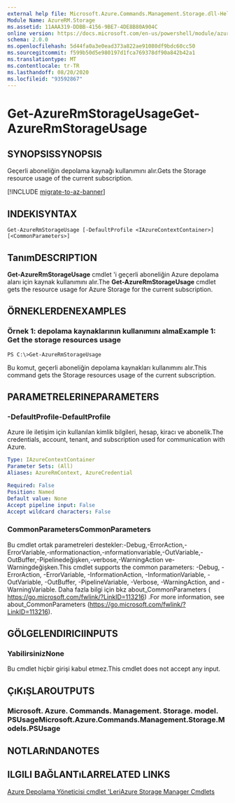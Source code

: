 ```yaml
---
external help file: Microsoft.Azure.Commands.Management.Storage.dll-Help.xml
Module Name: AzureRM.Storage
ms.assetid: 11AAA319-DDBB-4156-9BE7-4DE8B80A904C
online version: https://docs.microsoft.com/en-us/powershell/module/azurerm.storage/get-azurermstorageusage
schema: 2.0.0
ms.openlocfilehash: 5d44fa0a3e0ead373a822ae91080df9bdc60cc50
ms.sourcegitcommit: f599b50d5e980197d1fca769378df90a842b42a1
ms.translationtype: MT
ms.contentlocale: tr-TR
ms.lasthandoff: 08/20/2020
ms.locfileid: "93592867"
---
```

# <span data-ttu-id="64b79-101">Get-AzureRmStorageUsage</span><span class="sxs-lookup"><span data-stu-id="64b79-101">Get-AzureRmStorageUsage</span></span>

## <span data-ttu-id="64b79-102">SYNOPSIS</span><span class="sxs-lookup"><span data-stu-id="64b79-102">SYNOPSIS</span></span>
<span data-ttu-id="64b79-103">Geçerli aboneliğin depolama kaynağı kullanımını alır.</span><span class="sxs-lookup"><span data-stu-id="64b79-103">Gets the Storage resource usage of the current subscription.</span></span>

[!INCLUDE [migrate-to-az-banner](../../includes/migrate-to-az-banner.md)]

## <span data-ttu-id="64b79-104">INDEKI</span><span class="sxs-lookup"><span data-stu-id="64b79-104">SYNTAX</span></span>

```
Get-AzureRmStorageUsage [-DefaultProfile <IAzureContextContainer>] [<CommonParameters>]
```

## <span data-ttu-id="64b79-105">Tanım</span><span class="sxs-lookup"><span data-stu-id="64b79-105">DESCRIPTION</span></span>
<span data-ttu-id="64b79-106">**Get-AzureRmStorageUsage** cmdlet 'i geçerli aboneliğin Azure depolama alanı için kaynak kullanımını alır.</span><span class="sxs-lookup"><span data-stu-id="64b79-106">The **Get-AzureRmStorageUsage** cmdlet gets the resource usage for Azure Storage for the current subscription.</span></span>

## <span data-ttu-id="64b79-107">ÖRNEKLERDEN</span><span class="sxs-lookup"><span data-stu-id="64b79-107">EXAMPLES</span></span>

### <span data-ttu-id="64b79-108">Örnek 1: depolama kaynaklarının kullanımını alma</span><span class="sxs-lookup"><span data-stu-id="64b79-108">Example 1: Get the storage resources usage</span></span>
```
PS C:\>Get-AzureRmStorageUsage
```

<span data-ttu-id="64b79-109">Bu komut, geçerli aboneliğin depolama kaynakları kullanımını alır.</span><span class="sxs-lookup"><span data-stu-id="64b79-109">This command gets the Storage resources usage of the current subscription.</span></span>

## <span data-ttu-id="64b79-110">PARAMETRELERINE</span><span class="sxs-lookup"><span data-stu-id="64b79-110">PARAMETERS</span></span>

### <span data-ttu-id="64b79-111">-DefaultProfile</span><span class="sxs-lookup"><span data-stu-id="64b79-111">-DefaultProfile</span></span>
<span data-ttu-id="64b79-112">Azure ile iletişim için kullanılan kimlik bilgileri, hesap, kiracı ve abonelik.</span><span class="sxs-lookup"><span data-stu-id="64b79-112">The credentials, account, tenant, and subscription used for communication with Azure.</span></span>

```yaml
Type: IAzureContextContainer
Parameter Sets: (All)
Aliases: AzureRmContext, AzureCredential

Required: False
Position: Named
Default value: None
Accept pipeline input: False
Accept wildcard characters: False
```

### <span data-ttu-id="64b79-113">CommonParameters</span><span class="sxs-lookup"><span data-stu-id="64b79-113">CommonParameters</span></span>
<span data-ttu-id="64b79-114">Bu cmdlet ortak parametreleri destekler:-Debug,-ErrorAction,-ErrorVariable,-ınformationaction,-ınformationvariable,-OutVariable,-OutBuffer,-Pipelinedeğişken,-verbose,-WarningAction ve-Warningdeğişken.</span><span class="sxs-lookup"><span data-stu-id="64b79-114">This cmdlet supports the common parameters: -Debug, -ErrorAction, -ErrorVariable, -InformationAction, -InformationVariable, -OutVariable, -OutBuffer, -PipelineVariable, -Verbose, -WarningAction, and -WarningVariable.</span></span> <span data-ttu-id="64b79-115">Daha fazla bilgi için bkz about_CommonParameters ( https://go.microsoft.com/fwlink/?LinkID=113216) .</span><span class="sxs-lookup"><span data-stu-id="64b79-115">For more information, see about_CommonParameters (https://go.microsoft.com/fwlink/?LinkID=113216).</span></span>

## <span data-ttu-id="64b79-116">GÖLGELENDIRICI</span><span class="sxs-lookup"><span data-stu-id="64b79-116">INPUTS</span></span>

### <span data-ttu-id="64b79-117">Yabilirsiniz</span><span class="sxs-lookup"><span data-stu-id="64b79-117">None</span></span>
<span data-ttu-id="64b79-118">Bu cmdlet hiçbir girişi kabul etmez.</span><span class="sxs-lookup"><span data-stu-id="64b79-118">This cmdlet does not accept any input.</span></span>

## <span data-ttu-id="64b79-119">ÇıKıŞLAR</span><span class="sxs-lookup"><span data-stu-id="64b79-119">OUTPUTS</span></span>

### <span data-ttu-id="64b79-120">Microsoft. Azure. Commands. Management. Storage. model. PSUsage</span><span class="sxs-lookup"><span data-stu-id="64b79-120">Microsoft.Azure.Commands.Management.Storage.Models.PSUsage</span></span>

## <span data-ttu-id="64b79-121">NOTLARıNDA</span><span class="sxs-lookup"><span data-stu-id="64b79-121">NOTES</span></span>

## <span data-ttu-id="64b79-122">ILGILI BAĞLANTıLAR</span><span class="sxs-lookup"><span data-stu-id="64b79-122">RELATED LINKS</span></span>

[<span data-ttu-id="64b79-123">Azure Depolama Yöneticisi cmdlet 'Leri</span><span class="sxs-lookup"><span data-stu-id="64b79-123">Azure Storage Manager Cmdlets</span></span>](./AzureRM.Storage.md)


